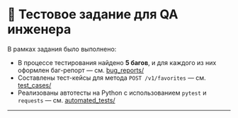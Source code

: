 # 📌 Тестовое задание для QA инженера

В рамках задания было выполнено:

- В процессе тестирования найдено **5 багов**, и для каждого из них оформлен баг-репорт — см. [bug_reports/](/bug_reports/)  
- Составлены тест-кейсы для метода `POST /v1/favorites` — см. [test_cases/](/test_cases/)  
- Реализованы автотесты на Python с использованием `pytest` и `requests` — см. [automated_tests/](/automated_tests/)  

---
